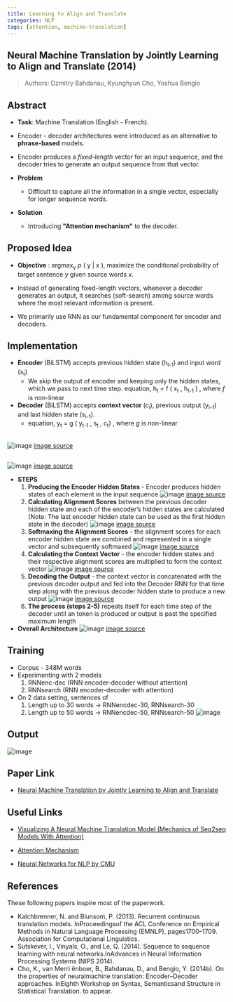 ```yaml
---
title: Learning to Align and Translate
categories: NLP
tags: [attention, machine-translation]
---
```

## Neural Machine Translation by Jointly Learning to Align and Translate (2014)
> Authors: Dzmitry  Bahdanau, Kyunghyun  Cho, Yoshua  Bengio

## Abstract
- **Task**: Machine Translation (English - French).

- Encoder - decoder architectures were introduced as an alternative to **phrase-based** models.

- Encoder produces a *fixed-length* vector for an input sequence, and the decoder tries to generate an output sequence from that vector.

- **Problem**
	- Difficult to capture all the information in a single vector, especially for longer sequence words.

- **Solution**
	- Introducing **"Attention mechanism"** to the decoder.

## Proposed Idea

- **Objective** : argmax<sub>y</sub> *p* ( y | x ), maximize the conditional probability of target sentence *y* given source words *x*.

- Instead of generating fixed-length vectors, whenever a decoder generates an output, it searches (soft-search) among source words where the most relevant information is present.

- We primarily use RNN as our fundamental component for encoder and decoders.

## Implementation
- **Encoder** (BiLSTM) accepts previous hidden state (h<sub>t-1</sub>) and input word (x<sub>t</sub>)
	- We skip the output of encoder and keeping only the hidden states, which we pass to next time step. equation,
	h<sub>t</sub> = f ( x<sub>t</sub> , h<sub>t-1</sub> )
	, where  _f_ is non-linear
- **Decoder** (BiLSTM) accepts **context vector** (c<sub>i</sub>), previous output (y<sub>i-1</sub>) and last hidden state (s<sub>i-1</sub>).
	- equation,
	y<sub>t</sub> = g ( y<sub>t-1</sub> , s<sub>t</sub> , c<sub>t</sub>)
	, where  _g_ is non-linear

##
![image](/assets/images/Attention-Week-1/attention_1_2_arch.png)
[image source](http://phontron.com/class/nn4nlp2020/assets/slides/nn4nlp-07-attention.pdf)
##
![image](/assets/images/Attention-Week-1/attention_1_3_arch.png)
[image source](http://phontron.com/class/nn4nlp2020/assets/slides/nn4nlp-07-attention.pdf)

- **STEPS**
	1. **Producing the Encoder Hidden States** - Encoder produces hidden states of each element in the input sequence
![image](/assets/images/Attention-Week-1/attention_2_encoder.png)
[image source](https://blog.floydhub.com/attention-mechanism/)
	2. **Calculating Alignment Scores** between the previous decoder hidden state and each of the encoder’s hidden states are calculated (Note: The last encoder hidden state can be used as the first hidden state in the decoder)
![image](/assets/images/Attention-Week-1/attention_3_alignment_score.png)
[image source](https://blog.floydhub.com/attention-mechanism/)
	3. **Softmaxing the Alignment Scores** - the alignment scores for each encoder hidden state are combined and represented in a single vector and subsequently softmaxed
![image](/assets/images/Attention-Week-1/attention_4_softmax.png)
[image source](https://blog.floydhub.com/attention-mechanism/)
	4. **Calculating the Context Vector** - the encoder hidden states and their respective alignment scores are multiplied to form the context vector
![image](/assets/images/Attention-Week-1/attention_5_context_vector.png)
[image source](https://blog.floydhub.com/attention-mechanism/)
	5. **Decoding the Output** - the context vector is concatenated with the previous decoder output and fed into the Decoder RNN for that time step along with the previous decoder hidden state to produce a new output
![image](/assets/images/Attention-Week-1/attention_6_decoder_output.png)
[image source](https://blog.floydhub.com/attention-mechanism/)
	7. **The process (steps 2-5)** repeats itself for each time step of the decoder until an token is produced or output is past the specified maximum length
- **Overall Architecture**
![image](/assets/images/Attention-Week-1/attention_1_arch.JPG)
[image source](https://blog.floydhub.com/attention-mechanism/)

## Training
- Corpus - 348M words
- Experimenting with 2 models
	1. RNNenc-dec (RNN encoder-decoder without attention)
	2. RNNsearch (RNN encoder-decoder with attention)
- On 2 data setting,  sentences of 
	1. Length up to 30 words -> RNNencdec-30, RNNsearch-30
	2. Length up to 50 words -> RNNencdec-50, RNNsearch-50
![image](/assets/images/Attention-Week-1/attention_7_training.png)

## Output
![image](/assets/images/Attention-Week-1/attention_8_output.png)

## Paper Link

- [Neural Machine Translation by Jointly Learning to Align and Translate](https://arxiv.org/abs/1409.0473)

## Useful Links

- [Visualizing A Neural Machine Translation Model (Mechanics of Seq2seq Models With Attention)](http://jalammar.github.io/visualizing-neural-machine-translation-mechanics-of-seq2seq-models-with-attention/)

- [Attention Mechanism](https://blog.floydhub.com/attention-mechanism/)

- [Neural Networks for NLP by CMU](http://phontron.com/class/nn4nlp2020/assets/slides/nn4nlp-07-attention.pdf)


## References
These following papers inspire most of the paperwork.
- Kalchbrenner, N. and Blunsom, P. (2013). Recurrent continuous translation models. InProceedingsof the ACL Conference on Empirical Methods in Natural Language Processing (EMNLP), pages1700–1709. Association for Computational Linguistics.
- Sutskever, I., Vinyals, O., and Le, Q. (2014). Sequence to sequence learning with neural networks.InAdvances in Neural Information Processing Systems (NIPS 2014).
- Cho, K., van Merri ̈enboer, B., Bahdanau, D., and Bengio, Y. (2014b). On the properties of neuralmachine translation: Encoder–Decoder approaches. InEighth Workshop on Syntax, Semanticsand Structure in Statistical Translation. to appear.
